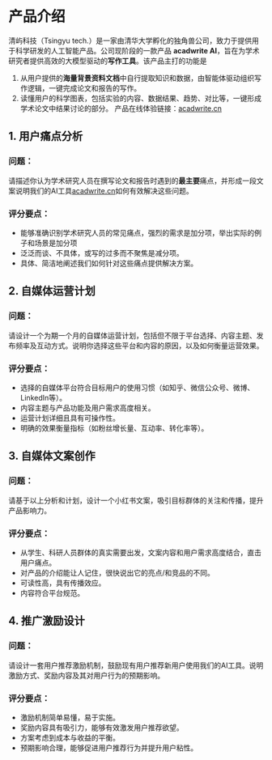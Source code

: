 # 产品介绍

清屿科技（Tsingyu tech.）是一家由清华大学孵化的独角兽公司，致力于提供用于科学研发的人工智能产品。公司现阶段的一款产品 **acadwrite AI**，旨在为学术研究者提供高效的大模型驱动的**写作工具**。该产品主打的功能是
1. 从用户提供的**海量背景资料文档**中自行提取知识和数据，由智能体驱动组织写作逻辑，一键完成论文和报告的写作。
2. 读懂用户的科学图表，包括实验的内容、数据结果、趋势、对比等，一键形成学术论文中结果讨论的部分。
产品在线体验链接：[acadwrite.cn](http://acadwrite.cn)

## 1. 用户痛点分析

### 问题：
请描述你认为学术研究人员在撰写论文和报告时遇到的**最主要**痛点，并形成一段文案说明我们的AI工具[acadwrite.cn](http://acadwrite.cn)如何有效解决这些问题。

### 评分要点：
- 能够准确识别学术研究人员的常见痛点，强烈的需求是加分项，举出实际的例子和场景是加分项
- 泛泛而谈、不具体，或写的过多而不聚焦是减分项。
- 具体、简洁地阐述我们如何针对这些痛点提供解决方案。

## 2. 自媒体运营计划

### 问题：
请设计一个为期一个月的自媒体运营计划，包括但不限于平台选择、内容主题、发布频率及互动方式。说明你选择这些平台和内容的原因，以及如何衡量运营效果。

### 评分要点：
- 选择的自媒体平台符合目标用户的使用习惯（如知乎、微信公众号、微博、LinkedIn等）。
- 内容主题与产品功能及用户需求高度相关。
- 运营计划详细且具有可操作性。
- 明确的效果衡量指标（如粉丝增长量、互动率、转化率等）。


## 3. 自媒体文案创作

### 问题：
请基于以上分析和计划，设计一个小红书文案，吸引目标群体的关注和传播，提升产品影响力。

### 评分要点：
- 从学生、科研人员群体的真实需要出发，文案内容和用户需求高度结合，直击用户痛点。
- 对产品的介绍能让人记住，很快说出它的亮点/和竞品的不同。
- 可读性高，具有传播效应。
- 内容符合平台规范。


## 4. 推广激励设计

### 问题：
请设计一套用户推荐激励机制，鼓励现有用户推荐新用户使用我们的AI工具。说明激励方式、奖励内容及其对用户行为的预期影响。

### 评分要点：
- 激励机制简单易懂，易于实施。
- 奖励内容具有吸引力，能够有效激发用户推荐欲望。
- 方案考虑到成本与收益的平衡。
- 预期影响合理，能够促进用户推荐行为并提升用户粘性。

